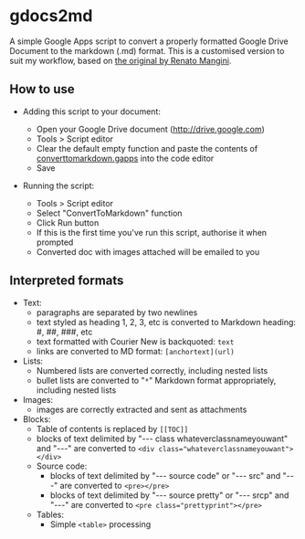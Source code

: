 gdocs2md
========

A simple Google Apps script to convert a properly formatted Google Drive Document to the markdown (.md) format. This is a customised version to suit my workflow, based on [the original by Renato Mangini](https://github.com/mangini/gdocs2md).

## How to use

  * Adding this script to your document:
    * Open your Google Drive document (http://drive.google.com)
    * Tools > Script editor
    * Clear the default empty function and paste the contents of [converttomarkdown.gapps](https://github.com/reallyfancy/gdocs2md/blob/master/converttomarkdown.gapps) into the code editor
    * Save
    
  * Running the script:
    - Tools > Script editor
    - Select "ConvertToMarkdown" function
    - Click Run button
    - If this is the first time you've run this script, authorise it when prompted
    - Converted doc with images attached will be emailed to you


## Interpreted formats
  * Text:
    * paragraphs are separated by two newlines
    * text styled as heading 1, 2, 3, etc is converted to Markdown heading: #, ##, ###, etc
    * text formatted with Courier New is backquoted: ``text``
    * links are converted to MD format: `[anchortext](url)`
  * Lists:
    * Numbered lists are converted correctly, including nested lists
    * bullet lists are converted to "`*`" Markdown format appropriately, including nested lists
  * Images:
    * images are correctly extracted and sent as attachments
  * Blocks:
    * Table of contents is replaced by `[[TOC]]`
    * blocks of text delimited by "--- class whateverclassnameyouwant" and "---" are converted to `<div class="whateverclassnameyouwant"></div>` 
    * Source code: 
      * blocks of text delimited by "--- source code" or "--- src" and "---" are converted to `<pre></pre>`
      * blocks of text delimited by "--- source pretty" or "--- srcp" and "---" are converted to `<pre class="prettyprint"></pre>`
    * Tables:
      * Simple `<table>` processing
